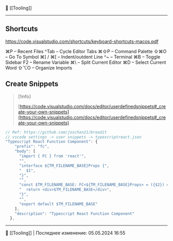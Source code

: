 📂 [[Tooling]]

----
## Shortcuts

https://code.visualstudio.com/shortcuts/keyboard-shortcuts-macos.pdf

⌘P – Recent Files
^Tab – Cycle Editor Tabs
⌘⇧P – Command Palette
⇧⌘O – Go To Symbol
⌘] / ⌘[ – Indent/outdent Line
^~ – Terminal
⌘B – Toggle Sidebar
F2 – Rename Variable
⌘\ – Split Current Editor
⌘D – Select Current Word
⇧⌥O – Organize Imports

## Create Snippets

> [!info]  
>  
> [https://code.visualstudio.com/docs/editor/userdefinedsnippets#_create-your-own-snippets](https://code.visualstudio.com/docs/editor/userdefinedsnippets#_create-your-own-snippets)  
```JavaScript
// Ref: https://github.com/joschan21/breadit
// vscode settings -> user snippets -> typescriptreact.json
"Typescript React Function Component": {
    "prefix": "fc",
    "body": [
      "import { FC } from 'react'",
      "",
      "interface ${TM_FILENAME_BASE}Props {",
      "  $1",
      "}",
      "",
      "const $TM_FILENAME_BASE: FC<${TM_FILENAME_BASE}Props> = ({$2}) => {",
      "  return <div>$TM_FILENAME_BASE</div>",
      "}",
      "",
      "export default $TM_FILENAME_BASE"
    ],
    "description": "Typescript React Function Component"
  },
```

----
📂 [[Tooling]] | Последнее изменение: 05.05.2024 16:55